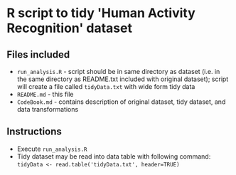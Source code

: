 # R script to tidy 'Human Activity Recognition' dataset

## Files included

* `run_analysis.R` - script should be in same directory as dataset (i.e. in the same directory as README.txt included with original dataset); script will create a file called `tidyData.txt` with wide form tidy data
* `README.md` - this file
* `CodeBook.md` - contains description of original dataset, tidy dataset, and data transformations

## Instructions
* Execute `run_analysis.R`
* Tidy dataset may be read into data table with following command: `tidyData <- read.table('tidyData.txt', header=TRUE)`